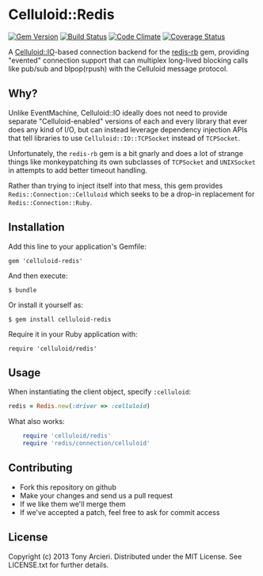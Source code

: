Celluloid::Redis
================
[![Gem Version](https://badge.fury.io/rb/celluloid-redis.png)](http://rubygems.org/gems/celluloid-redis)
[![Build Status](https://secure.travis-ci.org/celluloid/celluloid-redis.png?branch=master)](http://travis-ci.org/celluloid/celluloid-redis)
[![Code Climate](https://codeclimate.com/github/celluloid/celluloid-redis.png)](https://codeclimate.com/github/celluloid/celluloid-redis)
[![Coverage Status](https://coveralls.io/repos/celluloid/celluloid-redis/badge.png?branch=master)](https://coveralls.io/r/celluloid/celluloid-redis)

A [Celluloid::IO][celluloidio]-based connection backend for the
[redis-rb][redisrb] gem, providing "evented" connection support that can
multiplex long-lived blocking calls like pub/sub and blpop(rpush) with the
Celluloid message protocol.

[celluloidio]: https://github.com/celluloid/celluloid-io
[redisrb]: https://github.com/redis/redis-rb

## Why?

Unlike EventMachine, Celluloid::IO ideally does not need to provide separate
"Celluloid-enabled" versions of each and every library that ever does any kind
of I/O, but can instead leverage dependency injection APIs that tell libraries
to use `Celluloid::IO::TCPSocket` instead of `TCPSocket`.

Unfortunately, the `redis-rb` gem is a bit gnarly and does a lot of strange
things like monkeypatching its own subclasses of `TCPSocket` and `UNIXSocket`
in attempts to add better timeout handling.

Rather than trying to inject itself into that mess, this gem provides
`Redis::Connection::Celluloid` which seeks to be a drop-in replacement for
`Redis::Connection::Ruby`.

## Installation

Add this line to your application's Gemfile:

    gem 'celluloid-redis'

And then execute:

    $ bundle

Or install it yourself as:

    $ gem install celluloid-redis

Require it in your Ruby application with:

    require 'celluloid/redis'

## Usage

When instantiating the client object, specify `:celluloid`:

```ruby
redis = Redis.new(:driver => :celluloid)
```

What also works:
```ruby
    require 'celluloid/redis'
    require 'redis/connection/celluloid'
```
    

## Contributing

* Fork this repository on github
* Make your changes and send us a pull request
* If we like them we'll merge them
* If we've accepted a patch, feel free to ask for commit access

## License

Copyright (c) 2013 Tony Arcieri. Distributed under the MIT License. See
LICENSE.txt for further details.
